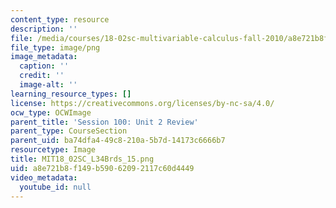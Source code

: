 ```yaml
---
content_type: resource
description: ''
file: /media/courses/18-02sc-multivariable-calculus-fall-2010/a8e721b8f149b59062092117c60d4449_MIT18_02SC_L34Brds_15.png
file_type: image/png
image_metadata:
  caption: ''
  credit: ''
  image-alt: ''
learning_resource_types: []
license: https://creativecommons.org/licenses/by-nc-sa/4.0/
ocw_type: OCWImage
parent_title: 'Session 100: Unit 2 Review'
parent_type: CourseSection
parent_uid: ba74dfa4-49c8-210a-5b7d-14173c6666b7
resourcetype: Image
title: MIT18_02SC_L34Brds_15.png
uid: a8e721b8-f149-b590-6209-2117c60d4449
video_metadata:
  youtube_id: null
---
```

